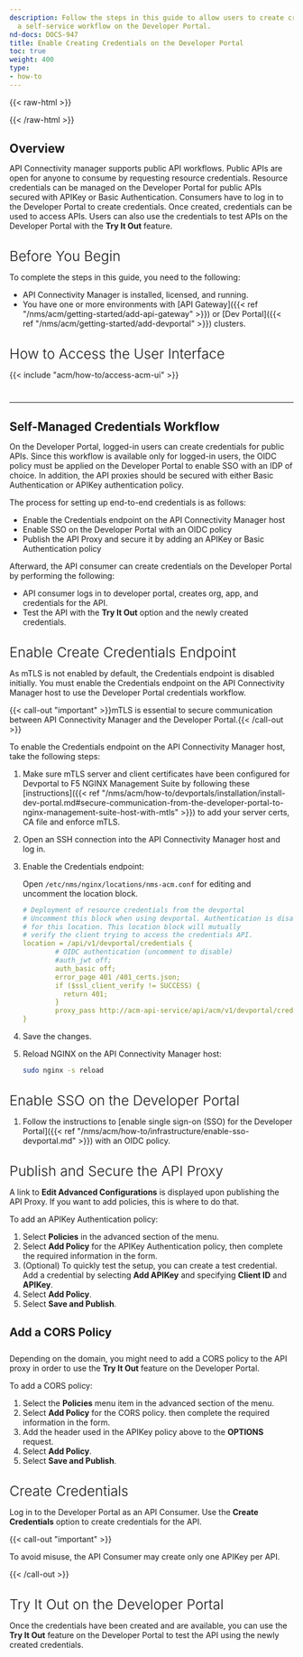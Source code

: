 ```yaml
---
description: Follow the steps in this guide to allow users to create credentials as
  a self-service workflow on the Developer Portal.
nd-docs: DOCS-947
title: Enable Creating Credentials on the Developer Portal
toc: true
weight: 400
type:
- how-to
---
```


{{< raw-html >}}
<style>
    h2 {
        margin-top: 30px;
        margin-bottom: 10px;
    }
    h3 {
        margin-top: 30px;
        margin-bottom: 10px;
        font-weight: 300;
        font-size: 1.75em;
    }
    h4 {
        margin-top: 30px;
        font-size: 20px;
    }
    hr {
        margin-top: 40px;
        margin-bottom: 20px;
    }
</style>
{{< /raw-html >}}
## Overview

API Connectivity manager supports public API workflows. Public APIs are open for anyone to consume by requesting resource credentials. Resource credentials can be managed on the Developer Portal for public APIs secured with APIKey or Basic Authentication. Consumers have to log in to the Developer Portal to create credentials. Once created, credentials can be used to access APIs. Users can also use the credentials to test APIs on the Developer Portal with the **Try It Out** feature.

### Before You Begin

To complete the steps in this guide, you need to the following:

- API Connectivity Manager is installed, licensed, and running.
- You have one or more environments with [API Gateway]({{< ref "/nms/acm/getting-started/add-api-gateway" >}}) or [Dev Portal]({{< ref "/nms/acm/getting-started/add-devportal" >}}) clusters.

### How to Access the User Interface

{{< include "acm/how-to/access-acm-ui" >}}

---

## Self-Managed Credentials Workflow

On the Developer Portal, logged-in users can create credentials for public APIs. Since this workflow is available only for logged-in users, the OIDC policy must be applied on the Developer Portal to enable SSO with an IDP of choice. In addition, the API proxies should be secured with either Basic Authentication or APIKey authentication policy.

The process for setting up end-to-end credentials is as follows:

- Enable the Credentials endpoint on the API Connectivity Manager host
- Enable SSO on the Developer Portal with an OIDC policy
- Publish the API Proxy and secure it by adding an APIKey or Basic Authentication policy

Afterward, the API consumer can create credentials on the Developer Portal by performing the following:

- API consumer logs in to developer portal, creates org, app, and credentials for the API.
- Test the API with the **Try It Out** option and the newly created credentials.

### Enable Create Credentials Endpoint

As mTLS is not enabled by default, the Credentials endpoint is disabled initially. You must enable the Credentials endpoint on the API Connectivity Manager host to use the Developer Portal credentials workflow.

{{< call-out "important" >}}mTLS is essential to secure communication between API Connectivity Manager and the Developer Portal.{{< /call-out >}}

To enable the Credentials endpoint on the API Connectivity Manager host, take the following steps:

1. Make sure mTLS server and client certificates have been configured for Devportal to F5 NGINX Management Suite by following these [instructions]({{< ref "/nms/acm/how-to/devportals/installation/install-dev-portal.md#secure-communication-from-the-developer-portal-to-nginx-management-suite-host-with-mtls" >}}) to add your server certs, CA file and enforce mTLS.

1. Open an SSH connection into the API Connectivity Manager host and log in.

1. Enable the Credentials endpoint:

   Open `/etc/nms/nginx/locations/nms-acm.conf` for editing and uncomment the location block.

    ``` yaml
    # Deployment of resource credentials from the devportal
    # Uncomment this block when using devportal. Authentication is disabled
    # for this location. This location block will mutually
    # verify the client trying to access the credentials API.
    location = /api/v1/devportal/credentials {
            # OIDC authentication (uncomment to disable)
            #auth_jwt off;
            auth_basic off;
            error_page 401 /401_certs.json;
            if ($ssl_client_verify != SUCCESS) {
              return 401;
            }
            proxy_pass http://acm-api-service/api/acm/v1/devportal/credentials;
    }
    ```

1. Save the changes.

1. Reload NGINX on the API Connectivity Manager host:

    ```bash
    sudo nginx -s reload
    ```

### Enable SSO on the Developer Portal

1. Follow the instructions to [enable single sign-on (SSO) for the Developer Portal]({{< ref "/nms/acm/how-to/infrastructure/enable-sso-devportal.md" >}}) with an OIDC policy.

### Publish and Secure the API Proxy

A link to **Edit Advanced Configurations** is displayed upon publishing the API Proxy. If you want to add policies, this is where to do that.

To add an APIKey Authentication policy:

1. Select **Policies** in the advanced section of the menu.
2. Select **Add Policy** for the APIKey Authentication policy, then complete the required information in the form.
3. (Optional) To quickly test the setup, you can create a test credential. Add a credential by selecting **Add APIKey** and specifying **Client ID** and **APIKey**.
4. Select **Add Policy**.
5. Select **Save and Publish**.

#### Add a CORS Policy

Depending on the domain, you might need to add a CORS policy to the API proxy in order to use the **Try It Out** feature on the Developer Portal.

To add a CORS policy:

1. Select the **Policies** menu item in the advanced section of the menu.
2. Select **Add Policy** for the CORS policy. then complete the required information in the form.
3. Add the header used in the APIKey policy above to the **OPTIONS** request.
4. Select **Add Policy**.
5. Select **Save and Publish**.

### Create Credentials

Log in to the Developer Portal as an API Consumer. Use the **Create Credentials** option to create credentials for the API.

{{< call-out "important" >}}

  To avoid misuse, the API Consumer may create only one APIKey per API.

{{< /call-out >}}

### Try It Out on the Developer Portal

Once the credentials have been created and are available, you can use the **Try It Out** feature on the Developer Portal to test the API using the newly created credentials.
